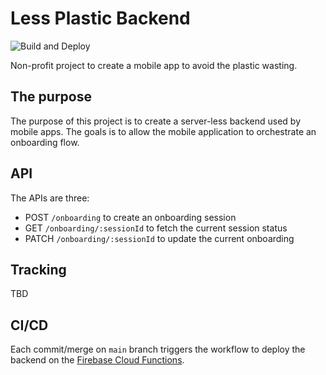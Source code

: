 # Less Plastic Backend
![Build and Deploy](https://github.com/less-plastic/less-plastic-backend/workflows/Build%20and%20Deploy/badge.svg)

Non-profit project to create a mobile app to avoid the plastic wasting.

## The purpose
The purpose of this project is to create a server-less backend used by mobile apps. The goals is to allow the mobile application to orchestrate an onboarding flow.

## API
The APIs are three:
- POST ```/onboarding``` to create an onboarding session
- GET ```/onboarding/:sessionId``` to fetch the current session status
- PATCH ```/onboarding/:sessionId``` to update the current onboarding

## Tracking
TBD

## CI/CD
Each commit/merge on ```main``` branch triggers the workflow to deploy the backend on the [Firebase Cloud Functions](https://firebase.google.com/docs/functions).

